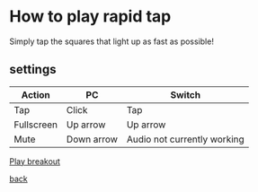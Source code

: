 # How to play rapid tap

Simply tap the squares that light up as fast as possible!

## settings
| Action | PC | Switch |
|--------|----|--------|
| Tap | Click | Tap |
| Fullscreen | Up arrow | Up arrow |
| Mute | Down arrow | Audio not currently working |

[Play breakout](breakout.html)

[back](http://lord-123.github.io/Switch-tools)
